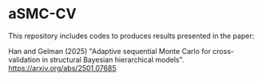 # aSMC-CV

This repository includes codes to produces results presented in the paper:

Han and Gelman (2025) "Adaptive sequential Monte Carlo for cross-validation in structural Bayesian hierarchical models". <https://arxiv.org/abs/2501.07685>